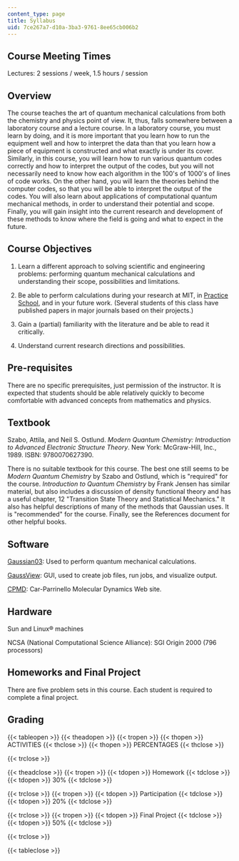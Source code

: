 ```yaml
---
content_type: page
title: Syllabus
uid: 7ce267a7-d10a-3ba3-9761-8ee65cb006b2
---
```


Course Meeting Times
--------------------

Lectures: 2 sessions / week, 1.5 hours / session

Overview
--------

The course teaches the art of quantum mechanical calculations from both the chemistry and physics point of view. It, thus, falls somewhere between a laboratory course and a lecture course. In a laboratory course, you must learn by doing, and it is more important that you learn how to run the equipment well and how to interpret the data than that you learn how a piece of equipment is constructed and what exactly is under its cover. Similarly, in this course, you will learn how to run various quantum codes correctly and how to interpret the output of the codes, but you will not necessarily need to know how each algorithm in the 100's of 1000's of lines of code works. On the other hand, you will learn the theories behind the computer codes, so that you will be able to interpret the output of the codes. You will also learn about applications of computational quantum mechanical methods, in order to understand their potential and scope. Finally, you will gain insight into the current research and development of these methods to know where the field is going and what to expect in the future.

Course Objectives
-----------------

1.  Learn a different approach to solving scientific and engineering problems: performing quantum mechanical calculations and understanding their scope, possibilities and limitations.  
    
2.  Be able to perform calculations during your research at MIT, in [Practice School](https://cheme.mit.edu/academics/practice-school/), and in your future work. (Several students of this class have published papers in major journals based on their projects.)  
    
3.  Gain a (partial) familiarity with the literature and be able to read it critically.  
    
4.  Understand current research directions and possibilities.

Pre-requisites
--------------

There are no specific prerequisites, just permission of the instructor. It is expected that students should be able relatively quickly to become comfortable with advanced concepts from mathematics and physics.

Textbook
--------

Szabo, Attila, and Neil S. Ostlund. _Modern_ _Quantum Chemistry: Introduction to Advanced Electronic Structure Theory_. New York: McGraw-Hill, Inc., 1989. ISBN: 9780070627390.

There is no suitable textbook for this course. The best one still seems to be _Modern Quantum Chemistry_ by Szabo and Ostlund, which is "required" for the course. _Introduction to Quantum Chemistry_ by Frank Jensen has similar material, but also includes a discussion of density functional theory and has a useful chapter, 12 "Transition State Theory and Statistical Mechanics." It also has helpful descriptions of many of the methods that Gaussian uses. It is "recommended" for the course. Finally, see the References document for other helpful books.

Software
--------

[Gaussian03](http://www.gaussian.com/): Used to perform quantum mechanical calculations.

[GaussView](http://www.gaussian.com/): GUI, used to create job files, run jobs, and visualize output.

[CPMD](http://www.cpmd.org/): Car-Parrinello Molecular Dynamics Web site.

Hardware
--------

Sun and Linux® machines

NCSA (National Computational Science Alliance): SGI Origin 2000 (796 processors)

Homeworks and Final Project
---------------------------

There are five problem sets in this course. Each student is required to complete a final project.

Grading
-------

{{< tableopen >}}
{{< theadopen >}}
{{< tropen >}}
{{< thopen >}}
ACTIVITIES
{{< thclose >}}
{{< thopen >}}
PERCENTAGES
{{< thclose >}}

{{< trclose >}}

{{< theadclose >}}
{{< tropen >}}
{{< tdopen >}}
Homework
{{< tdclose >}}
{{< tdopen >}}
30%
{{< tdclose >}}

{{< trclose >}}
{{< tropen >}}
{{< tdopen >}}
Participation
{{< tdclose >}}
{{< tdopen >}}
20%
{{< tdclose >}}

{{< trclose >}}
{{< tropen >}}
{{< tdopen >}}
Final Project
{{< tdclose >}}
{{< tdopen >}}
50%
{{< tdclose >}}

{{< trclose >}}

{{< tableclose >}}